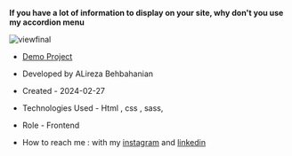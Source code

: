 

**If you have a lot of information to display on your site, why don't you use my accordion menu**


![viewfinal](https://github.com/alirezabeb/samplebiography/assets/155749930/97ce8e90-53e1-4ae2-9c18-840503c8483c)

- [Demo Project](https://alirezabeb.github.io/samplebiography/)

- Developed by ALireza Behbahanian

- Created - 2024-02-27

- Technologies Used - Html , css , sass, 

- Role - Frontend

- How to reach me : with my [instagram](https://www.instagram.com/alireza_behweb/) and [linkedin](https://www.linkedin.com/in/alireza-behbahanian-90b980160/)
